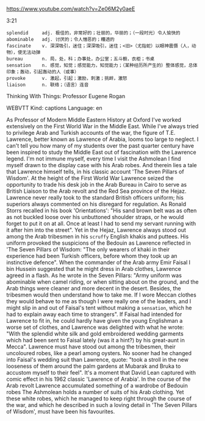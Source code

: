 https://www.youtube.com/watch?v=Ze06M2y0aeE

3:21
```
splendid     adj. 极佳的，非常好的；壮丽的，华丽的；（一段时光）令人愉快的  
abominable   adj. 讨厌的；令人憎恶的；糟透的
fascinate    v. 深深吸引，迷住；深深吸引，迷住；<旧>（尤指蛇）以眼神震慑（人，动物），使无法动弹
bureau       n. 局，处，科；办事处，办公室；五斗橱，衣柜；书桌  
sensation    n. 感觉，知觉；感觉能力，知觉能力；（某种经历所产生的）整体感觉，总体印象；轰动，引起轰动的人（或事）
provoke      v. 激起，引起；激励，刺激；挑衅，激怒
liaison      n. 联络；（语言）连音      
```

Thinking With Things: Professor Eugene Rogan


WEBVTT Kind: captions Language: en 

As Professor of Modern Middle Eastern History at Oxford I've worked extensively on the First World War in the Middle East. While I've always tried to privilege Arab and Turkish accounts of the war, the figure of T.E. Lawrence, better known as Lawrence of Arabia, looms too large to neglect. I can't tell you how many of my students over the past quarter century have been inspired to study the Middle East out of fascination with the Lawrence legend. I'm not immune myself, every time I visit the Ashmolean I find myself drawn to the display case with his Arab robes. And therein lies a tale that Lawrence himself tells, in his classic account 'The Seven Pillars of Wisdom'. At the height of the First World War Lawrence seized the opportunity to trade his desk job in the Arab Bureau in Cairo to serve as British Liaison to the Arab revolt and the Red Sea province of the Hejaz. Lawrence never really took to the standard British officers uniform; his superiors always commented on his disregard for regulation. As Ronald Storrs recalled in his book 'Orientations': "His sand brown belt was as often as not buckled loose over his unbuttoned shoulder straps, or he would forget to put it on at all. Once at least I had to send my servant running with it after him into the street". Yet in the Hejaz, Lawrence always stood out among the Arab tribesmen in his `scruffy` English khakis and puttees. His uniform provoked the suspicions of the Bedouin as Lawrence reflected in 'The Seven Pillars of Wisdom: "The only wearers of khaki in their experience had been Turkish officers, before whom they took up an instinctive defence". When the commander of the Arab army Emir Faisal I bin Hussein suggested that he might dress in Arab clothes, Lawrence agreed in a flash. As he wrote in the Seven Pillars: "Army uniform was abominable when camel riding, or when sitting about on the ground, and the Arab things were cleaner and more decent in the desert. Besides, the tribesmen would then understand how to take me. If I wore Meccan clothes they would behave to me as though I were really one of the leaders, and I might slip in and out of Faisal's tent without making a `sensation`, which he had to explain away each time to strangers". If Faisal had intended for Lawrence to fit in, he could hardly have given the young Englishman a worse set of clothes, and Lawrence was delighted with what he wrote: "With the splendid white silk and gold embroidered wedding garments which had been sent to Faisal lately (was it a hint?) by his great-aunt in Mecca". Lawrence must have stood out among the tribesmen, their uncoloured robes, like a pearl among oysters. No sooner had he changed into Faisal's wedding suit than Lawrence, quote: "took a stroll in the new looseness of them around the palm gardens at Mubarak and Bruka to accustom myself to their feel". It's a moment that David Lean captured with comic effect in his 1962 classic 'Lawrence of Arabia'. In the course of the Arab revolt Lawrence accumulated something of a wardrobe of Bedouin robes The Ashmolean holds a number of suits of his Arab clothing. Yet these white robes, which he managed to keep right through the course of the war, and which he described in such a loving detail in 'The Seven Pillars of Wisdom', must have been his favourites. 